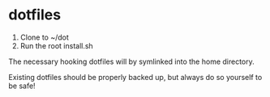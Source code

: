dotfiles
========

1. Clone to ~/dot
2. Run the root install.sh

The necessary hooking dotfiles will by symlinked into the home directory.

Existing dotfiles should be properly backed up, but always do so yourself to be safe!

